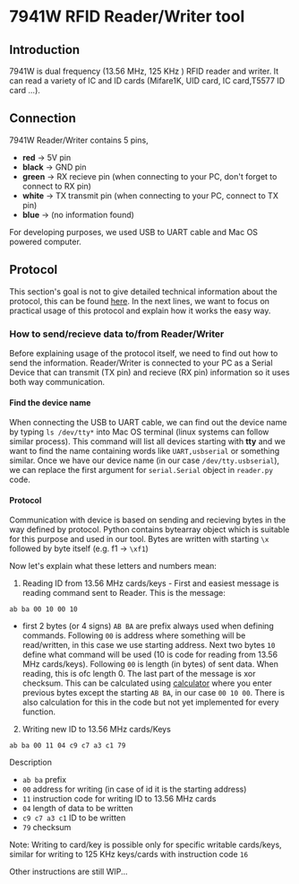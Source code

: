 # 7941W RFID Reader/Writer tool

## Introduction
7941W is dual frequency (13.56 MHz, 125 KHz ) RFID reader and writer. It can read a variety of IC and ID cards (Mifare1K, UID card, IC card,T5577 ID card ...).

## Connection
7941W Reader/Writer contains 5 pins,
- **red** -> 5V pin
- **black** -> GND pin
- **green** -> RX recieve pin (when connecting to your PC, don't forget to connect to RX pin)
- **white** -> TX transmit pin (when connecting to your PC, connect to TX pin)
- **blue** -> (no information found)

For developing purposes, we used USB to UART cable and Mac OS powered computer.

## Protocol

This section's goal is not to give detailed technical information about the protocol, this can be found [here](http://www.icstation.com/dual-frequency-rfid-reader-writer-wireless-module-uart-1356mhz-125khz-icidmifare-card-p-12444.html). In the next lines, we want to focus on practical usage of this protocol and explain how it works the easy way.

### How to send/recieve data to/from Reader/Writer

Before explaining usage of the protocol itself, we need to find out how to send the information. Reader/Writer is connected to your PC as a Serial Device that can transmit (TX pin) and recieve (RX pin) information so it uses both way communication. 

#### Find the device name
When connecting the USB to UART cable, we can find out the device name by typing `ls /dev/tty*` into Mac OS terminal (linux systems can follow similar process). This command will list all devices starting with **tty** and we want to find the name containing words like `UART,usbserial` or something similar. Once we have our device name (in our case `/dev/tty.usbserial`), we can replace the first argument for `serial.Serial` object in `reader.py` code.

#### Protocol
Communication with device is based on sending and recieving bytes in the way defined by protocol. Python contains bytearray object which is suitable for this purpose and used in our tool. Bytes are written with starting `\x` followed by byte itself (e.g. f1 -> `\xf1`)

Now let's explain what these letters and numbers mean:

1. Reading ID from 13.56 MHz cards/keys - First and easiest message is reading command sent to Reader. This is the message:
```
ab ba 00 10 00 10
``` 
- first 2 bytes (or 4 signs) `AB BA` are prefix always used when defining commands. Following `00` is address where something will be read/written, in this case we use starting address. Next two bytes `10` define what command will be used (10 is code for reading from 13.56 MHz cards/keys). Following `00` is length (in bytes) of sent data. When reading, this is ofc length 0. The last part of the message is xor checksum. This can be calculated using [calculator](https://www.scadacore.com/tools/programming-calculators/online-checksum-calculator/) where you enter previous bytes except the starting `AB BA`, in our case `00 10 00`. There is also calculation for this in the code but not yet implemented for every function.

2. Writing new ID to 13.56 MHz cards/Keys
```
ab ba 00 11 04 c9 c7 a3 c1 79
```
Description
- `ab ba` prefix
- `00` address for writing (in case of id it is the starting address)
- `11` instruction code for writing ID to 13.56 MHz cards
- `04` length of data to be written
- `c9 c7 a3 c1` ID to be written
- `79` checksum

Note: Writing to card/key is possible only for specific writable cards/keys, similar for writing to 125 KHz keys/cards with instruction code `16`

Other instructions are still WIP...